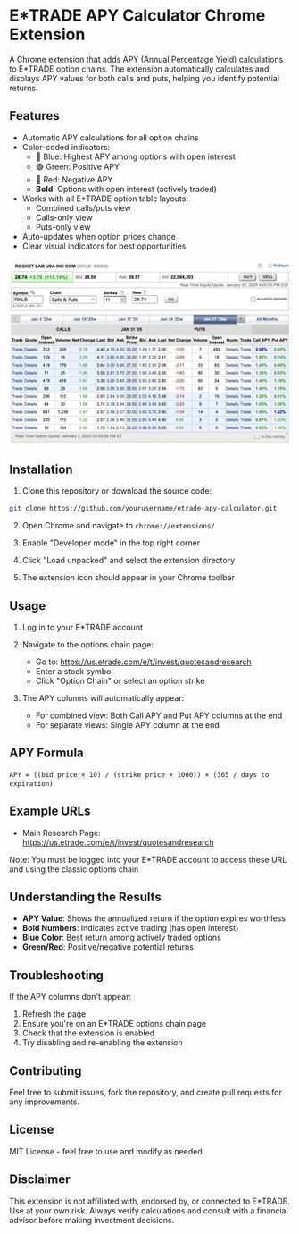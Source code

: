 # E*TRADE APY Calculator Chrome Extension

A Chrome extension that adds APY (Annual Percentage Yield) calculations to E*TRADE option chains. The extension automatically calculates and displays APY values for both calls and puts, helping you identify potential returns.

## Features

- Automatic APY calculations for all option chains
- Color-coded indicators:
  - 🔵 Blue: Highest APY among options with open interest
  - 🟢 Green: Positive APY
  - 🔴 Red: Negative APY
  - **Bold**: Options with open interest (actively traded)
- Works with all E*TRADE option table layouts:
  - Combined calls/puts view
  - Calls-only view
  - Puts-only view
- Auto-updates when option prices change
- Clear visual indicators for best opportunities

![alt text](image.png)

## Installation

1. Clone this repository or download the source code:
```bash
git clone https://github.com/yourusername/etrade-apy-calculator.git
```

2. Open Chrome and navigate to `chrome://extensions/`

3. Enable "Developer mode" in the top right corner

4. Click "Load unpacked" and select the extension directory

5. The extension icon should appear in your Chrome toolbar

## Usage

1. Log in to your E*TRADE account

2. Navigate to the options chain page:
   - Go to: https://us.etrade.com/e/t/invest/quotesandresearch
   - Enter a stock symbol
   - Click "Option Chain" or select an option strike

3. The APY columns will automatically appear:
   - For combined view: Both Call APY and Put APY columns at the end
   - For separate views: Single APY column at the end

## APY Formula

```
APY = ((bid price × 10) / (strike price × 1000)) × (365 / days to expiration)
```

## Example URLs

- Main Research Page:
  https://us.etrade.com/e/t/invest/quotesandresearch

Note: You must be logged into your E*TRADE account to access these URL and using the classic options chain

## Understanding the Results

- **APY Value**: Shows the annualized return if the option expires worthless
- **Bold Numbers**: Indicates active trading (has open interest)
- **Blue Color**: Best return among actively traded options
- **Green/Red**: Positive/negative potential returns

## Troubleshooting

If the APY columns don't appear:
1. Refresh the page
2. Ensure you're on an E*TRADE options chain page
3. Check that the extension is enabled
4. Try disabling and re-enabling the extension

## Contributing

Feel free to submit issues, fork the repository, and create pull requests for any improvements.

## License

MIT License - feel free to use and modify as needed.

## Disclaimer

This extension is not affiliated with, endorsed by, or connected to E*TRADE. Use at your own risk. Always verify calculations and consult with a financial advisor before making investment decisions.